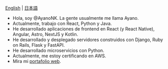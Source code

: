 [English](https://github.com/AyanoNK/AyanoNK/blob/main/README.md) | [日本語](https://github.com/AyanoNK/AyanoNK/blob/main/README_jp.md)
- Hola, soy @AyanoNK. La gente usualmente me llama Ayano.  
- Actualmente, trabajo con React, Python y Java.  
- He desarrollado aplicaciones de frontend en React (y React Native), Angular, Astro, NextJS y Kotlin.  
- He desarrollado y desplegado servidores construidos con Django, Ruby on Rails, Flask y FastAPI.  
- He desarrollado microservicios con Python.  
- Actualmente, me estoy certificando en AWS.  
- Mira mi [portafolio web](https://www.ayano.software/).

<!---
AyanoNK/AyanoNK is a ✨ special ✨ repository because its `README.md` (this file) appears on your GitHub profile.
You can click the Preview link to take a look at your changes.
--->
